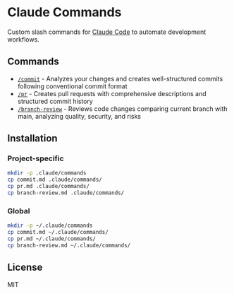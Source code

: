 # Claude Commands

Custom slash commands for [Claude Code](https://claude.com/claude-code) to automate development workflows.

## Commands

- [`/commit`](commit.md) - Analyzes your changes and creates well-structured commits following conventional commit format
- [`/pr`](pr.md) - Creates pull requests with comprehensive descriptions and structured commit history
- [`/branch-review`](branch-review.md) - Reviews code changes comparing current branch with main, analyzing quality, security, and risks

## Installation

### Project-specific

```bash
mkdir -p .claude/commands
cp commit.md .claude/commands/
cp pr.md .claude/commands/
cp branch-review.md .claude/commands/
```

### Global

```bash
mkdir -p ~/.claude/commands
cp commit.md ~/.claude/commands/
cp pr.md ~/.claude/commands/
cp branch-review.md ~/.claude/commands/
```

## License

MIT

